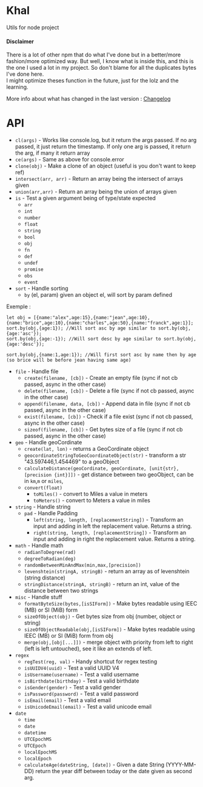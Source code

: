 # Khal

Utils for node project   

#### Disclaimer   

There is a lot of other npm that do what I've done but in a better/more fashion/more optimized way. But well, I know what is inside this,
and this is the one I used a lot in my project. So don't blame for all the duplicates bytes I've done here.   
I might optimize theses function in the future, just for the lolz and the learning.

More info about what has changed in the last version : [Changelog](CHANGELOG.md)  

# API

- `cl(args)` - Works like console.log, but it return the args passed. If no arg passed, it just return the timestamp. If only one arg is passed, it return the arg, if many it return array
- `ce(args)` - Same as above for console.error
- `clone(obj)` - Make a clone of an object (useful is you don't want to keep ref)
- `intersect(arr, arr)` - Return an array being the intersect of arrays given
- `union(arr,arr)` - Return an array being the union of arrays given
- `is` - Test a given argument being of type/state expected
    - `arr`
    - `int`
    - `number`
    - `float`
    - `string`
    - `bool`
    - `obj`
    - `fn`
    - `def`
    - `undef`
    - `promise`
    - `obs`
    - `event`
- `sort` - Handle sorting
    - `by` (el, param) given an object el, will sort by param defined

Exemple :
```
let obj = [{name:"alex",age:15},{name:"jean",age:10},{name:"brice",age:10},{name:"charles",age:50},{name:"franck",age:1}];
sort.by(obj,{age:1}); //Will sort asc by age similar to sort.by(obj,{age:'asc'});
sort.by(obj,{age:-1}); //Will sort desc by age similar to sort.by(obj,{age:'desc'});

sort.by(obj,{name:1,age:1}); //Will first sort asc by name then by age (so brice will be before jean having same age)
```

- `file` - Handle file
    - `create(filename, [cb])` - Create an empty file (sync if not cb passed, async in the other case)
    - `delete(filename, [cb])` - Delete a file (sync if not cb passed, async in the other case)
    - `append(filename, data, [cb])` - Append data in file (sync if not cb passed, async in the other case)
    - `exist(filename, [cb])` - Check if a file exist  (sync if not cb passed, async in the other case)
    - `sizeof(filename, [cb])` - Get bytes size of a file (sync if not cb passed, async in the other case)
- `geo` - Handle geoCordinate
    - `create(lat, lon)` - returns a GeoCordinate object
    - `geocordinateStringToGeoCoordinateObject(str)` - transform a str "43.597446,1.454469" to a geoObject
    - `calculateDistance(geoCordinate, geoCordinate, [unit{str}, [precision {int}]])` - get distance between two geoObject, can be in `km`,`m` or `miles`,
    - `convert(float)`
        - `toMiles()` - convert to Miles a value in meters
        - `toMeters()` - convert to Meters a value in miles
- `string` - Handle string
    - `pad` - Handle Padding
        - `left(string, length, [replacementString])` - Transform an input and adding in left the replacement value. Returns a string.
        - `right(string, length, [replacementString])` - Transform an input and adding in right the replacement value. Returns a string.
- `math` - Handle math
    - `radianToDegree(rad)`
    - `degreeToRadian(deg)`
    - `randomBetweenMinAndMax(min,max,[precision])`
    - `levenshtein(stringA, stringB)` - return an array as of levenshtein (string distance)
    - `stringDistance(stringA, stringB)` - return an int, value of the distance between two strings
- `misc` - Handle stuff
    - `formatByteSize(bytes,[isSIForm])` - Make bytes readable using IEEC (MB) or SI (MiB) form
    - `sizeOfObject(obj)` - Get bytes size from obj (number, object or string)
    - `sizeOfObjectReadable(obj,[isSIForm])` - Make bytes readable using IEEC (MB) or SI (MiB) form from obj
    - `merge(obj,[obj[...]])` - merge object with priority from left to right (left is left untouched), see it like an extends of left.
- `regex`
    - `regTest(reg, val)` - Handy shortcut for regex testing
    - `isUUIDV4(uuid)` - Test a valid UUID V4
    - `isUsername(username)` - Test a valid username
    - `isBirthdate(birthday)` - Test a valid birthdate
    - `isGender(gender)` - Test a valid gender
    - `isPassword(password)` - Test a valid password
    - `isEmail(email)` - Test a valid email
    - `isUnicodeEmail(email)` - Test a valid unicode email
- `date`
    - `time`
    - `date`
    - `datetime`
    - `UTCEpochMS`
    - `UTCEpoch`
    - `localEpochMS`
    - `localEpoch`
    - `calculateAge(dateString, [date])` - Given a date String (YYYY-MM-DD) return the year diff between today or the date given as second arg.
